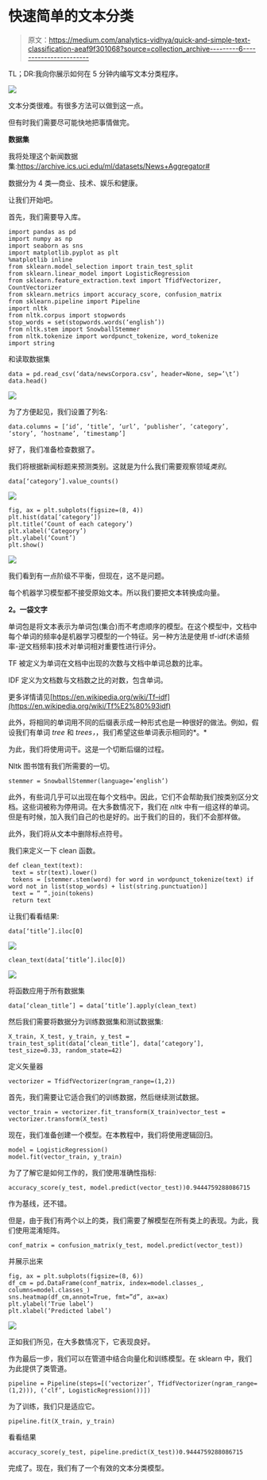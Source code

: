 # 快速简单的文本分类

> 原文：<https://medium.com/analytics-vidhya/quick-and-simple-text-classification-aeaf9f301068?source=collection_archive---------6----------------------->

TL；DR:我向你展示如何在 5 分钟内编写文本分类程序。

![](img/f67bacddecb2b67c7f0f766303c27acb.png)

文本分类很难。有很多方法可以做到这一点。

但有时我们需要尽可能快地把事情做完。

**数据集**

我将处理这个新闻数据集:https://archive.ics.uci.edu/ml/datasets/News+Aggregator#

数据分为 4 类—商业、技术、娱乐和健康。

让我们开始吧。

首先，我们需要导入库。

```
import pandas as pd
import numpy as np
import seaborn as sns
import matplotlib.pyplot as plt
%matplotlib inline
from sklearn.model_selection import train_test_split
from sklearn.linear_model import LogisticRegression
from sklearn.feature_extraction.text import TfidfVectorizer, CountVectorizer
from sklearn.metrics import accuracy_score, confusion_matrix
from sklearn.pipeline import Pipeline
import nltk
from nltk.corpus import stopwords
stop_words = set(stopwords.words(‘english’))
from nltk.stem import SnowballStemmer
from nltk.tokenize import wordpunct_tokenize, word_tokenize
import string
```

和读取数据集

```
data = pd.read_csv(‘data/newsCorpora.csv’, header=None, sep=’\t’)
data.head()
```

![](img/44f58df27c115158702aac812edda64b.png)

为了方便起见，我们设置了列名:

```
data.columns = [‘id’, ‘title’, ‘url’, ‘publisher’, ‘category’, ‘story’, ‘hostname’, ‘timestamp’]
```

好了，我们准备检查数据了。

我们将根据新闻标题来预测类别。这就是为什么我们需要观察领域*类别*。

```
data[‘category’].value_counts()
```

![](img/8bd9ac0611acf3f04907669e8b1ad96b.png)

```
fig, ax = plt.subplots(figsize=(8, 4))
plt.hist(data[‘category’])
plt.title(‘Count of each category’)
plt.xlabel(‘Category’)
plt.ylabel(‘Count’)
plt.show()
```

![](img/02282f0ac1c512ccc56197be308ed77f.png)

我们看到有一点阶级不平衡，但现在，这不是问题。

每个机器学习模型都不接受原始文本。所以我们要把文本转换成向量。

**2。一袋文字**

单词包是将文本表示为单词包(集合)而不考虑顺序的模型。在这个模型中，文档中每个单词的频率ф是机器学习模型的一个特征。另一种方法是使用 tf-idf(术语频率-逆文档频率)技术对单词相对重要性进行评分。

TF 被定义为单词在文档中出现的次数与文档中单词总数的比率。

IDF 定义为文档数与文档数之比的对数，包含单词。

更多详情请见[https://en.wikipedia.org/wiki/Tf–idf](https://en.wikipedia.org/wiki/Tf%E2%80%93idf)

此外，将相同的单词用不同的后缀表示成一种形式也是一种很好的做法。例如，假设我们有单词 *tree* 和 *trees，*，我们希望这些单词表示相同的*。*

为此，我们将使用词干。这是一个切断后缀的过程。

Nltk 图书馆有我们所需要的一切。

```
stemmer = SnowballStemmer(language=’english’)
```

此外，有些词几乎可以出现在每个文档中。因此，它们不会帮助我们按类别区分文档。这些词被称为停用词。在大多数情况下，我们在 *nltk* 中有一组这样的单词。但是有时候，加入我们自己的也是好的。出于我们的目的，我们不会那样做。

此外，我们将从文本中删除标点符号。

我们来定义一下 clean 函数。

```
def clean_text(text):
 text = str(text).lower()
 tokens = [stemmer.stem(word) for word in wordpunct_tokenize(text) if word not in list(stop_words) + list(string.punctuation)]
 text = “ “.join(tokens)
 return text
```

让我们看看结果:

```
data[‘title’].iloc[0]
```

![](img/a9a19de39cc673bebca0ca93082759a9.png)

```
clean_text(data[‘title’].iloc[0])
```

![](img/73a7ea53baae6e1a1e3e20053aed51c7.png)

将函数应用于所有数据集

```
data[‘clean_title’] = data[‘title’].apply(clean_text)
```

然后我们需要将数据分为训练数据集和测试数据集:

```
X_train, X_test, y_train, y_test = train_test_split(data[‘clean_title’], data[‘category’], test_size=0.33, random_state=42)
```

定义矢量器

```
vectorizer = TfidfVectorizer(ngram_range=(1,2))
```

首先，我们需要让它适合我们的训练数据，然后继续测试数据。

```
vector_train = vectorizer.fit_transform(X_train)vector_test = vectorizer.transform(X_test)
```

现在，我们准备创建一个模型。在本教程中，我们将使用逻辑回归。

```
model = LogisticRegression()
model.fit(vector_train, y_train)
```

为了了解它是如何工作的，我们使用准确性指标:

```
accuracy_score(y_test, model.predict(vector_test))0.9444759288086715
```

作为基线，还不错。

但是，由于我们有两个以上的类，我们需要了解模型在所有类上的表现。为此，我们使用混淆矩阵。

```
conf_matrix = confusion_matrix(y_test, model.predict(vector_test))
```

并展示出来

```
fig, ax = plt.subplots(figsize=(8, 6))
df_cm = pd.DataFrame(conf_matrix, index=model.classes_, columns=model.classes_)
sns.heatmap(df_cm,annot=True, fmt=”d”, ax=ax)
plt.ylabel(‘True label’)
plt.xlabel(‘Predicted label’)
```

![](img/5a4ab7ec2a737bd3387a393019eb7786.png)

正如我们所见，在大多数情况下，它表现良好。

作为最后一步，我们可以在管道中结合向量化和训练模型。在 sklearn 中，我们为此提供了类管道。

```
pipeline = Pipeline(steps=[(‘vectorizer’, TfidfVectorizer(ngram_range=(1,2))), (‘clf’, LogisticRegression())])
```

为了训练，我们只是适应它。

```
pipeline.fit(X_train, y_train)
```

看看结果

```
accuracy_score(y_test, pipeline.predict(X_test))0.9444759288086715
```

完成了。现在，我们有了一个有效的文本分类模型。